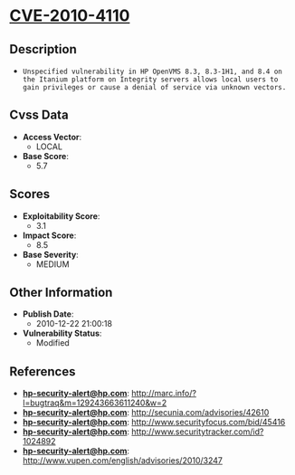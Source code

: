 
# [CVE-2010-4110](https://cve.mitre.org/cgi-bin/cvename.cgi?name=CVE-2010-4110)

## Description

- `Unspecified vulnerability in HP OpenVMS 8.3, 8.3-1H1, and 8.4 on the Itanium platform on Integrity servers allows local users to gain privileges or cause a denial of service via unknown vectors.`

## Cvss Data

- **Access Vector**:
  - LOCAL
- **Base Score**:
  - 5.7

## Scores

- **Exploitability Score**:
  - 3.1
- **Impact Score**:
  - 8.5
- **Base Severity**:
  - MEDIUM

## Other Information

- **Publish Date**:
  - 2010-12-22 21:00:18
- **Vulnerability Status**:
  - Modified

## References

- **hp-security-alert@hp.com**: http://marc.info/?l=bugtraq&m=129243663611240&w=2
- **hp-security-alert@hp.com**: http://secunia.com/advisories/42610
- **hp-security-alert@hp.com**: http://www.securityfocus.com/bid/45416
- **hp-security-alert@hp.com**: http://www.securitytracker.com/id?1024892
- **hp-security-alert@hp.com**: http://www.vupen.com/english/advisories/2010/3247
